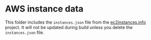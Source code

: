 # AWS instance data

This folder includes the `instances.json` file from the [ec2instances.info](https://ec2instances.info) project.
It will not be updated during build unless you delete the `instances.json` file.
